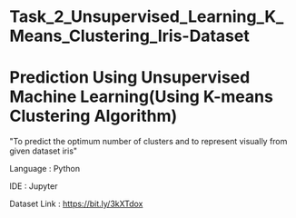 # Task_2_Unsupervised_Learning_K_Means_Clustering_Iris-Dataset

# Prediction Using Unsupervised Machine Learning(Using K-means Clustering Algorithm)

"To predict the optimum number of clusters and to represent visually from given dataset iris"

Language : Python

IDE : Jupyter

Dataset Link : https://bit.ly/3kXTdox
